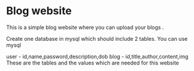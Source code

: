 ﻿# Blog website
 This is a simple blog website where you can upload your blogs .

Create one database in mysql which should include 2 tables. You can use mysql

user - id,name,password,description,dob
blog - id,title,author,content,img
These are the tables and the values which are needed for this website
